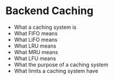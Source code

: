 # Backend Caching
<ul>
<li>What a caching system is
<li>What FIFO means
<li>What LIFO means
<li>What LRU means
<li>What MRU means
<li>What LFU means
<li>What the purpose of a caching system
<li>What limits a caching system have
</ul>